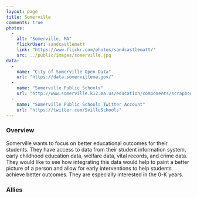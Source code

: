 ```yaml
---
layout: page
title: Somerville
comments: true
photos: 
  - 
    alt: "Somerville, MA"
    flickrUser: sandcastlematt
    link: "https://www.flickr.com/photos/sandcastlematt/"
    src: ../public/images/somerville.jpg
data:
  -
    name: "City of Somerville Open Data"
    url: "https://data.somervillema.gov/"
  -
    name: "Somerville Public Schools"
    url: "http://www.somerville.k12.ma.us/education/components/scrapbook/default.php?sectionid=1"
  -
    name: "Somerville Public Schools Twitter Account"
    url: "https://twitter.com/SvilleSchools"
---
```


### Overview 

Somerville wants to focus on better educational outcomes for their students. They have access to data from their student information system, early childhood education data, welfare data, vital records, and crime data. They would like to see how integrating this data would help to paint a better picture of a person and allow for early interventions to help students achieve better outcomes. They are especially interested in the 0-K years. 

### Allies
